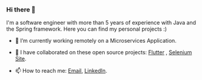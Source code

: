 ### Hi there 👋

I'm a software engineer with more than 5 years of experience with Java and the Spring framework. Here you can find my personal projects :)

- 🔭 I’m currently working remotely on a Microservices Application.
- 👯 I have collaborated on these open source projects: [Flutter](https://github.com/flutter/flutter)
, [Selenium Site](https://github.com/SeleniumHQ/seleniumhq.github.io).

- 📫 How to reach me: <a href="mailto:natanportilho@outlook.com">Email</a>, [LinkedIn](https://www.linkedin.com/in/natanportilho/).

<!--
**natanportilho/natanportilho** is a ✨ _special_ ✨ repository because its `README.md` (this file) appears on your GitHub profile.

Here are some ideas to get you started:

- 🔭 I’m currently working on ...
- 🌱 I’m currently learning ...
- 👯 I’m looking to collaborate on ...
- 🤔 I’m looking for help with ...
- 💬 Ask me about ...
- 📫 How to reach me: ...
- 😄 Pronouns: ...
- ⚡ Fun fact: ...
-->
